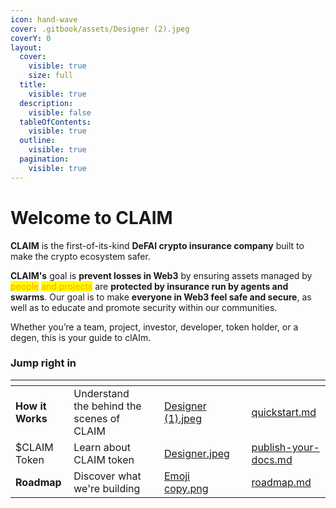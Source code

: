 ```yaml
---
icon: hand-wave
cover: .gitbook/assets/Designer (2).jpeg
coverY: 0
layout:
  cover:
    visible: true
    size: full
  title:
    visible: true
  description:
    visible: false
  tableOfContents:
    visible: true
  outline:
    visible: true
  pagination:
    visible: true
---
```


# Welcome to CLAIM

**CLAIM** is the first-of-its-kind **DeFAI crypto insurance company** built to make the crypto ecosystem safer.

**CLAIM's** goal is **prevent losses in Web3** by ensuring assets managed by <mark style="color:orange;">people</mark> <mark style="color:orange;">and projects</mark> are **protected by insurance run by agents and swarms**. Our goal is to make **everyone in Web3 feel safe and secure**, as well as to educate and promote security within our communities.

Whether you’re a team, project, investor, developer, token holder, or a degen, this is your guide to clAIm.

### Jump right in

<table data-view="cards"><thead><tr><th></th><th></th><th data-type="content-ref"></th><th data-hidden data-card-cover data-type="files"></th><th data-hidden></th><th data-hidden data-card-target data-type="content-ref"></th></tr></thead><tbody><tr><td><strong>How it Works</strong></td><td>Understand the behind the scenes of CLAIM</td><td></td><td><a href=".gitbook/assets/Designer (1).jpeg">Designer (1).jpeg</a></td><td></td><td><a href="main/quickstart.md">quickstart.md</a></td></tr><tr><td>$CLAIM Token</td><td>Learn about CLAIM token</td><td></td><td><a href=".gitbook/assets/Designer.jpeg">Designer.jpeg</a></td><td></td><td><a href="main/publish-your-docs.md">publish-your-docs.md</a></td></tr><tr><td><strong>Roadmap</strong></td><td>Discover what we're building</td><td></td><td><a href=".gitbook/assets/Emoji copy.png">Emoji copy.png</a></td><td></td><td><a href="main/roadmap.md">roadmap.md</a></td></tr></tbody></table>
